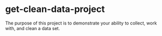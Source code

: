 # get-clean-data-project
The purpose of this project is to demonstrate your ability to collect, work with, and clean a data set.
